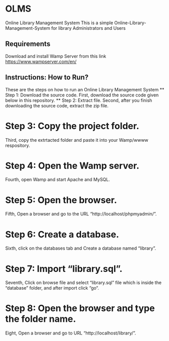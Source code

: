 # OLMS
Online Library Management System
This is a simple Online-Library-Management-System for library Administrators and Users

## Requirements
Download and install Wamp Server from this link https://www.wampserver.com/en/ 

## Instructions: How to Run?
These are the steps on how to run an Online Library Management System
** Step 1: Download the source code. 
First, download the source code given below in this repository.
** Step 2: Extract file.
Second, after you finish downloading the source code, extract the zip file.
# Step 3: Copy the project folder.
Third, copy the extrtacted folder and paste it into your Wamp/wwww respository.
# Step 4: Open the Wamp server.
Fourth, open Wamp and start Apache and MySQL.
# Step 5: Open the browser.
Fifth, Open a browser and go to the URL “http://localhost/phpmyadmin/”.
# Step 6: Create a database.
Sixth, click on the databases tab and Create a database named “library”.
# Step 7: Import “library.sql”.
Seventh, Click on browse file and select “library.sql” file which is inside the “database” folder, and after import click “go“.
# Step 8: Open the browser and type the folder name.
Eight, Open a browser and go to URL “http://localhost/library/”.
